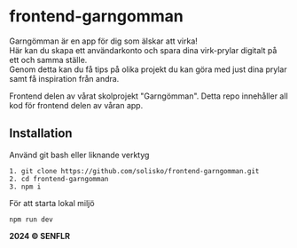 # frontend-garngomman

Garngömman är en app för dig som älskar att virka!  
Här kan du skapa ett användarkonto och spara dina virk-prylar digitalt på ett och samma ställe.  
Genom detta kan du få tips på olika projekt du kan göra med just dina prylar samt få inspiration från andra.

Frontend delen av vårat skolprojekt "Garngömman". Detta repo innehåller all kod för frontend delen av våran app.

## Installation

Använd git bash eller liknande verktyg

```
1. git clone https://github.com/solisko/frontend-garngomman.git
2. cd frontend-garngomman
3. npm i
```

För att starta lokal miljö

```
npm run dev
```

**2024 &copy; SENFLR**
